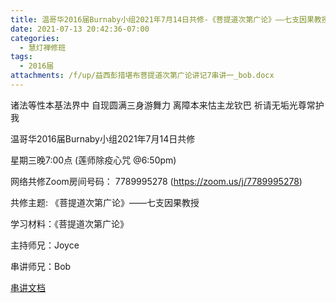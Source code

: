```yaml
---
title: 温哥华2016届Burnaby小组2021年7月14日共修-《菩提道次第广论》——七支因果教授
date: 2021-07-13 20:42:36-07:00
categories:
  - 慧灯禅修班
tags:
  - 2016届
attachments: /f/up/益西彭措堪布菩提道次第广论讲记7串讲一_bob.docx
---
```

诸法等性本基法界中 自现圆满三身游舞力 离障本来怙主龙钦巴 祈请无垢光尊常护我

温哥华2016届Burnaby小组2021年7月14日共修 

星期三晚7:00点 (莲师除疫心咒 @6:50pm)

网络共修Zoom房间号码： 7789995278 (<https://zoom.us/j/7789995278>)

共修主题: 《菩提道次第广论》——七支因果教授

学习材料：《菩提道次第广论》


主持师兄：Joyce 

串讲师兄：Bob

[串讲文档](https://hdvblob.blob.core.windows.net/hdv/f/up/益西彭措堪布菩提道次第广论讲记7串讲一_bob.docx
)